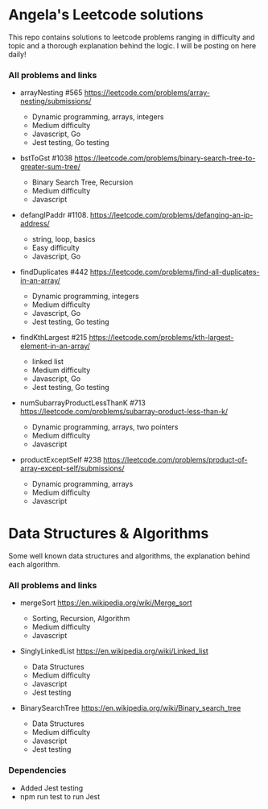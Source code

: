# Angela's Leetcode solutions

This repo contains solutions to leetcode problems ranging in difficulty and topic and a thorough explanation behind the logic. I will be posting on here daily!

### All problems and links

- arrayNesting #565 https://leetcode.com/problems/array-nesting/submissions/
  - Dynamic programming, arrays, integers
  - Medium difficulty
  - Javascript, Go
  - Jest testing, Go testing

- bstToGst #1038 https://leetcode.com/problems/binary-search-tree-to-greater-sum-tree/
  - Binary Search Tree, Recursion
  - Medium difficulty
  - Javascript
  
- defangIPaddr #1108. https://leetcode.com/problems/defanging-an-ip-address/
  - string, loop, basics
  - Easy difficulty
  - Javascript, Go

- findDuplicates #442 https://leetcode.com/problems/find-all-duplicates-in-an-array/
  - Dynamic programming, integers
  - Medium difficulty
  - Javascript, Go
  - Jest testing, Go testing

- findKthLargest #215 https://leetcode.com/problems/kth-largest-element-in-an-array/
  - linked list
  - Medium difficulty
  - Javascript, Go
  - Jest testing, Go testing

- numSubarrayProductLessThanK #713 https://leetcode.com/problems/subarray-product-less-than-k/
  - Dynamic programming, arrays, two pointers
  - Medium difficulty
  - Javascript

- productExceptSelf #238 https://leetcode.com/problems/product-of-array-except-self/submissions/
  - Dynamic programming, arrays
  - Medium difficulty
  - Javascript

# Data Structures & Algorithms

Some well known data structures and algorithms, the explanation behind each algorithm.

### All problems and links

- mergeSort https://en.wikipedia.org/wiki/Merge_sort
  - Sorting, Recursion, Algorithm
  - Medium difficulty
  - Javascript

- SinglyLinkedList https://en.wikipedia.org/wiki/Linked_list
  - Data Structures
  - Medium difficulty
  - Javascript
  - Jest testing

- BinarySearchTree https://en.wikipedia.org/wiki/Binary_search_tree
  - Data Structures
  - Medium difficulty
  - Javascript
  - Jest testing


### Dependencies

- Added Jest testing
- npm run test to run Jest